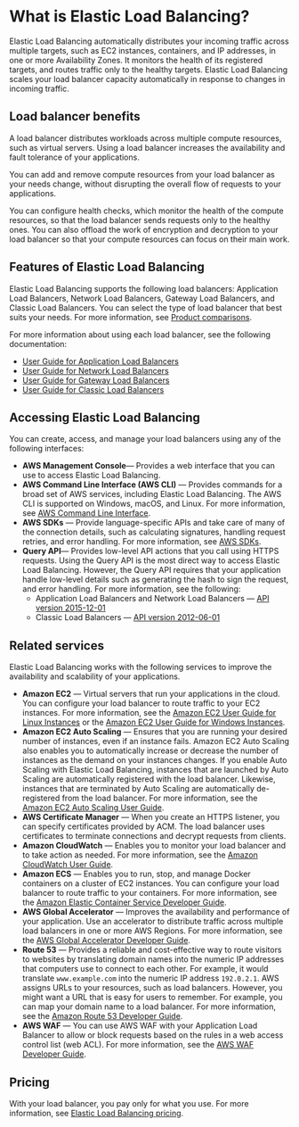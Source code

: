 # What is Elastic Load Balancing?<a name="what-is-load-balancing"></a>

Elastic Load Balancing automatically distributes your incoming traffic across multiple targets, such as EC2 instances, containers, and IP addresses, in one or more Availability Zones\. It monitors the health of its registered targets, and routes traffic only to the healthy targets\. Elastic Load Balancing scales your load balancer capacity automatically in response to changes in incoming traffic\.

## Load balancer benefits<a name="load-balancer-benefits"></a>

A load balancer distributes workloads across multiple compute resources, such as virtual servers\. Using a load balancer increases the availability and fault tolerance of your applications\.

You can add and remove compute resources from your load balancer as your needs change, without disrupting the overall flow of requests to your applications\.

You can configure health checks, which monitor the health of the compute resources, so that the load balancer sends requests only to the healthy ones\. You can also offload the work of encryption and decryption to your load balancer so that your compute resources can focus on their main work\.

## Features of Elastic Load Balancing<a name="elb-features"></a>

Elastic Load Balancing supports the following load balancers: Application Load Balancers, Network Load Balancers, Gateway Load Balancers, and Classic Load Balancers\. You can select the type of load balancer that best suits your needs\. For more information, see [Product comparisons](http://aws.amazon.com/elasticloadbalancing/features/#Product_comparisons)\.

For more information about using each load balancer, see the following documentation:
+ [User Guide for Application Load Balancers](https://docs.aws.amazon.com/elasticloadbalancing/latest/application/)
+ [User Guide for Network Load Balancers](https://docs.aws.amazon.com/elasticloadbalancing/latest/network/)
+ [User Guide for Gateway Load Balancers](https://docs.aws.amazon.com/elasticloadbalancing/latest/gateway/)
+ [User Guide for Classic Load Balancers](https://docs.aws.amazon.com/elasticloadbalancing/latest/classic/)

## Accessing Elastic Load Balancing<a name="elb-access-methods"></a>

You can create, access, and manage your load balancers using any of the following interfaces:
+ **AWS Management Console**— Provides a web interface that you can use to access Elastic Load Balancing\.
+ **AWS Command Line Interface \(AWS CLI\)** — Provides commands for a broad set of AWS services, including Elastic Load Balancing\. The AWS CLI is supported on Windows, macOS, and Linux\. For more information, see [AWS Command Line Interface](https://aws.amazon.com/cli/)\.
+ **AWS SDKs** — Provide language\-specific APIs and take care of many of the connection details, such as calculating signatures, handling request retries, and error handling\. For more information, see [AWS SDKs](https://aws.amazon.com/tools/#SDKs)\.
+ **Query API**— Provides low\-level API actions that you call using HTTPS requests\. Using the Query API is the most direct way to access Elastic Load Balancing\. However, the Query API requires that your application handle low\-level details such as generating the hash to sign the request, and error handling\. For more information, see the following:
  + Application Load Balancers and Network Load Balancers — [API version 2015\-12\-01](https://docs.aws.amazon.com/elasticloadbalancing/latest/APIReference/)
  + Classic Load Balancers — [API version 2012\-06\-01](https://docs.aws.amazon.com/elasticloadbalancing/2012-06-01/APIReference/)

## Related services<a name="elb-related-services"></a>

Elastic Load Balancing works with the following services to improve the availability and scalability of your applications\.
+ **Amazon EC2** — Virtual servers that run your applications in the cloud\. You can configure your load balancer to route traffic to your EC2 instances\. For more information, see the [Amazon EC2 User Guide for Linux Instances](https://docs.aws.amazon.com/AWSEC2/latest/UserGuide/) or the [Amazon EC2 User Guide for Windows Instances](https://docs.aws.amazon.com/AWSEC2/latest/WindowsGuide/)\.
+ **Amazon EC2 Auto Scaling** — Ensures that you are running your desired number of instances, even if an instance fails\. Amazon EC2 Auto Scaling also enables you to automatically increase or decrease the number of instances as the demand on your instances changes\. If you enable Auto Scaling with Elastic Load Balancing, instances that are launched by Auto Scaling are automatically registered with the load balancer\. Likewise, instances that are terminated by Auto Scaling are automatically de\-registered from the load balancer\. For more information, see the [Amazon EC2 Auto Scaling User Guide](https://docs.aws.amazon.com/autoscaling/latest/userguide/)\.
+ **AWS Certificate Manager** — When you create an HTTPS listener, you can specify certificates provided by ACM\. The load balancer uses certificates to terminate connections and decrypt requests from clients\.
+ **Amazon CloudWatch** — Enables you to monitor your load balancer and to take action as needed\. For more information, see the [Amazon CloudWatch User Guide](https://docs.aws.amazon.com/AmazonCloudWatch/latest/monitoring/)\.
+ **Amazon ECS** — Enables you to run, stop, and manage Docker containers on a cluster of EC2 instances\. You can configure your load balancer to route traffic to your containers\. For more information, see the [Amazon Elastic Container Service Developer Guide](https://docs.aws.amazon.com/AmazonECS/latest/developerguide/)\.
+ **AWS Global Accelerator** — Improves the availability and performance of your application\. Use an accelerator to distribute traffic across multiple load balancers in one or more AWS Regions\. For more information, see the [AWS Global Accelerator Developer Guide](https://docs.aws.amazon.com/global-accelerator/latest/dg/)\.
+ **Route 53** — Provides a reliable and cost\-effective way to route visitors to websites by translating domain names into the numeric IP addresses that computers use to connect to each other\. For example, it would translate `www.example.com` into the numeric IP address `192.0.2.1`\. AWS assigns URLs to your resources, such as load balancers\. However, you might want a URL that is easy for users to remember\. For example, you can map your domain name to a load balancer\. For more information, see the [Amazon Route 53 Developer Guide](https://docs.aws.amazon.com/Route53/latest/DeveloperGuide/)\.
+ **AWS WAF** — You can use AWS WAF with your Application Load Balancer to allow or block requests based on the rules in a web access control list \(web ACL\)\. For more information, see the [AWS WAF Developer Guide](https://docs.aws.amazon.com/waf/latest/developerguide/)\.

## Pricing<a name="load-balancer-pricing"></a>

With your load balancer, you pay only for what you use\. For more information, see [Elastic Load Balancing pricing](https://aws.amazon.com/elasticloadbalancing/pricing/)\.